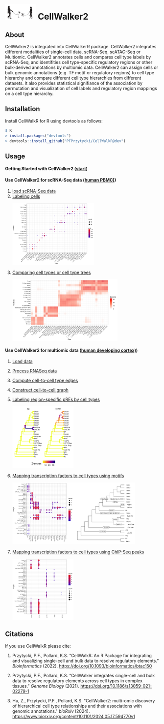 <img src="examples/CellWalkR_Vignette_files/figure-markdown_github/cellwalker2_icon.png" id="id" class="class" width="100" height="50" /> CellWalker2
================

## About

CellWalker2 is integrated into CellWalkerR package. 
CellWalker2 integrates different modalities of single-cell data, scRNA-Seq, scATAC-Seq or Multiomic. 
CellWalker2 annotates cells and compares cell type labels by scRNA-Seq, 
and identifities cell type-specific regulatory regions or other bulk-derived annotations by multiomic data. 
CellWalker2 can assign cells or bulk genomic annotations (e.g. TF motif or regulatory regions) to cell type hierarchy and compare different cell type hierarchies from different datasets. 
It also provides statistical signifiance of the association by permutation and visualization of cell labels and regulatory region mappings on a cell type hierarchy. 

## Installation

Install CellWalkR for R using devtools as follows:

``` r
$ R
> install.packages("devtools")
> devtools::install_github("PFPrzytycki/CellWalkR@dev")
```

## Usage

####  Getting Started with CellWalker2 ([start](examples/CellWalker2_Install_Vignette.md#getting-started-with-cellwalker2))
#### Use CellWalker2 for scRNA-Seq data ([human PBMC)](examples/CellWalker2_RNASeq_Vignette.md))
1.  [load scRNA-Seq data](examples/CellWalker2_RNASeq_Vignette.md#load-scRNA-Seq-data)
2.  [Labeling cells](examples/CellWalker2_RNASeq_Vignette.md#labeling-cells)
    <p align="left">
        <img src="examples/CellWalker2_Vignette_files/figure-markdown_github/evalAnnot-1.png" id="id" class="class" height="200" />
    </p>
3.  [Comparing cell types or cell type trees](examples/CellWalker2_RNASeq_Vignette.md#comparing-cell-types-or-cell-type-trees)
    <p align="left">
        <img src="examples/CellWalker2_Vignette_files/figure-markdown_github/plotMap-1.png" id="id" class="class" height="200" />
    </p>

#### Use CellWalker2 for multiomic data ([human developing cortex)](examples/CellWalker2_Multiomic_Vignette.md))
1.  [Load data](examples/CellWalker2_Multiomic_Vignette.md#load-data)
2.  [Process RNASeq data](examples/CellWalker2_Multiomic_Vignette.md#process-rnaseq-data)
3.  [Compute cell-to-cell type edges](examples/CellWalker2_Multiomic_Vignette.md#compute-cell-to-cell-type-edges)
4.  [Construct cell-to-cell graph](examples/CellWalker2_Multiomic_Vignette.md#construct-cell-to-cell-graph)
5.  [Labeling region-specific pREs by cell types](examples/CellWalker2_Multiomic_Vignette.md#labeling-region-specific-pREs-by-cell-types)
    <p align="left">
        <img src="examples/CellWalker2_Multi_files/figure-markdown_github/plotTree-1.png" id="id" class="class" height="200" />
    </p>

6.  [Mapping transcription factors to cell types using motifs](examples/CellWalker2_Multiomic_Vignette.md#mapping-transcription-factors-to-cell-types-using-motifs)
    <p align="left">
        <img src="examples/CellWalker2_Multi_files/figure-markdown_github/heatmap-1.png" id="id" class="class" height="200" /><img src="examples/CellWalker2_Multi_files/figure-markdown_github/tree_topTF-1.png" id="id" class="class" height="200" />
    </p>

7.  [Mapping transcription factors to cell types using ChIP-Seq peaks](examples/CellWalker2_Multiomic_Vignette.md#mapping-transcription-factors-to-cell-types-using-chip-seq-peaks)
    <p align="left">
        <img src="examples/CellWalker2_Multi_files/figure-markdown_github/heatmap_chip-1.png" id="id" class="class" height="200" />
    </p>  

## Citations

If you use CellWalkR please cite:

1.  Przytycki, P.F., Pollard, K.S. “CellWalkR: An R Package for
    integrating and visualizing single-cell and bulk data to resolve
    regulatory elements.” *Bioinformatics* (2022).
    <https://doi.org/10.1093/bioinformatics/btac150>

2.  Przytycki, P.F., Pollard, K.S. “CellWalker integrates single-cell
    and bulk data to resolve regulatory elements across cell types in
    complex tissues.” *Genome Biology* (2021).
    <https://doi.org/10.1186/s13059-021-02279-1>

3.  Hu, Z., Przytycki, P.F., Pollard, K.S. "CellWalker2: multi-omic discovery 
    of hierarchical cell type relationships and their associations with genomic annotations."
    *bioRxiv* (2024).
    <https://www.biorxiv.org/content/10.1101/2024.05.17.594770v1>

